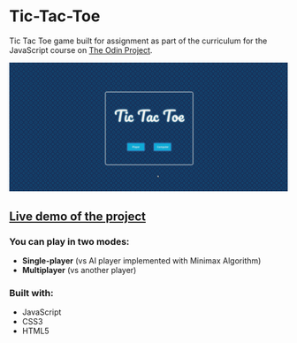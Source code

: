 # Tic-Tac-Toe
Tic Tac Toe game built for assignment as part of the curriculum for the JavaScript course on [The Odin Project](https://www.theodinproject.com/courses/javascript/lessons/tic-tac-toe-javascript).

![Image of project](tic-tac-toe.gif)

## [Live demo of the project](https://stefank-29.github.io/Tic-Tac-Toe/)

### You can play in two modes:
* **Single-player** (vs AI player implemented with Minimax Algorithm)
* **Multiplayer** (vs another player)

### Built with: 
* JavaScript
* CSS3
* HTML5
